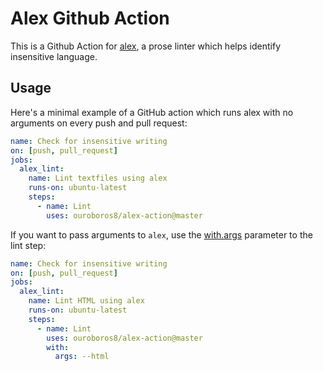 # Alex Github Action

This is a Github Action for [alex](https://github.com/get-alex/alex), a prose
linter which helps identify insensitive language.

## Usage

Here's a minimal example of a GitHub action which runs alex with no arguments
on every push and pull request:

```yaml
name: Check for insensitive writing
on: [push, pull_request]
jobs:
  alex_lint:
    name: Lint textfiles using alex
    runs-on: ubuntu-latest
    steps:
      - name: Lint
        uses: ouroboros8/alex-action@master
```

If you want to pass arguments to `alex`, use the
[with.args](https://docs.github.com/en/actions/learn-github-actions/workflow-syntax-for-github-actions#jobsjob_idstepswithargs)
parameter to the lint step:

```yaml
name: Check for insensitive writing
on: [push, pull_request]
jobs:
  alex_lint:
    name: Lint HTML using alex
    runs-on: ubuntu-latest
    steps:
      - name: Lint
        uses: ouroboros8/alex-action@master
        with:
          args: --html
```
